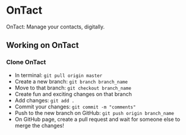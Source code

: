 # OnTact
OnTact: Manage your contacts, digitally.

## Working on OnTact
### Clone OnTact

- In terminal: `git pull origin master`
- Create a new branch: `git branch branch_name`
- Move to that branch: `git checkout branch_name`
- Create fun and exciting changes on that branch
- Add changes: `git add .`
- Commit your changes: `git commit -m "comments"`
- Push to the new branch on GitHub: `git push origin branch_name`
- On GitHub page, create a pull request and wait for someone else to merge the changes!
